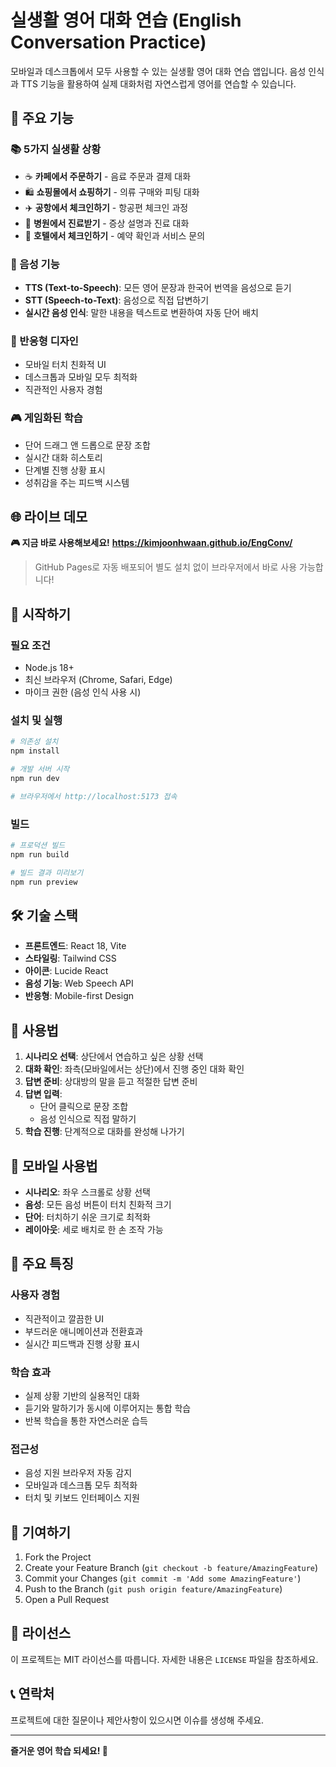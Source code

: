 # 실생활 영어 대화 연습 (English Conversation Practice)

모바일과 데스크톱에서 모두 사용할 수 있는 실생활 영어 대화 연습 앱입니다. 음성 인식과 TTS 기능을 활용하여 실제 대화처럼 자연스럽게 영어를 연습할 수 있습니다.

## 🎯 주요 기능

### 📚 5가지 실생활 상황
- ☕ **카페에서 주문하기** - 음료 주문과 결제 대화
- 🛍️ **쇼핑몰에서 쇼핑하기** - 의류 구매와 피팅 대화
- ✈️ **공항에서 체크인하기** - 항공편 체크인 과정
- 🏥 **병원에서 진료받기** - 증상 설명과 진료 대화
- 🏨 **호텔에서 체크인하기** - 예약 확인과 서비스 문의

### 🎤 음성 기능
- **TTS (Text-to-Speech)**: 모든 영어 문장과 한국어 번역을 음성으로 듣기
- **STT (Speech-to-Text)**: 음성으로 직접 답변하기
- **실시간 음성 인식**: 말한 내용을 텍스트로 변환하여 자동 단어 배치

### 📱 반응형 디자인
- 모바일 터치 친화적 UI
- 데스크톱과 모바일 모두 최적화
- 직관적인 사용자 경험

### 🎮 게임화된 학습
- 단어 드래그 앤 드롭으로 문장 조합
- 실시간 대화 히스토리
- 단계별 진행 상황 표시
- 성취감을 주는 피드백 시스템

## 🌐 라이브 데모

**🎮 지금 바로 사용해보세요!**
**https://kimjoonhwaan.github.io/EngConv/**

> GitHub Pages로 자동 배포되어 별도 설치 없이 브라우저에서 바로 사용 가능합니다!

## 🚀 시작하기

### 필요 조건
- Node.js 18+ 
- 최신 브라우저 (Chrome, Safari, Edge)
- 마이크 권한 (음성 인식 사용 시)

### 설치 및 실행

```bash
# 의존성 설치
npm install

# 개발 서버 시작
npm run dev

# 브라우저에서 http://localhost:5173 접속
```

### 빌드

```bash
# 프로덕션 빌드
npm run build

# 빌드 결과 미리보기
npm run preview
```

## 🛠️ 기술 스택

- **프론트엔드**: React 18, Vite
- **스타일링**: Tailwind CSS
- **아이콘**: Lucide React
- **음성 기능**: Web Speech API
- **반응형**: Mobile-first Design

## 🎯 사용법

1. **시나리오 선택**: 상단에서 연습하고 싶은 상황 선택
2. **대화 확인**: 좌측(모바일에서는 상단)에서 진행 중인 대화 확인
3. **답변 준비**: 상대방의 말을 듣고 적절한 답변 준비
4. **답변 입력**: 
   - 단어 클릭으로 문장 조합
   - 음성 인식으로 직접 말하기
5. **학습 진행**: 단계적으로 대화를 완성해 나가기

## 📱 모바일 사용법

- **시나리오**: 좌우 스크롤로 상황 선택
- **음성**: 모든 음성 버튼이 터치 친화적 크기
- **단어**: 터치하기 쉬운 크기로 최적화
- **레이아웃**: 세로 배치로 한 손 조작 가능

## 🎨 주요 특징

### 사용자 경험
- 직관적이고 깔끔한 UI
- 부드러운 애니메이션과 전환효과
- 실시간 피드백과 진행 상황 표시

### 학습 효과
- 실제 상황 기반의 실용적인 대화
- 듣기와 말하기가 동시에 이루어지는 통합 학습
- 반복 학습을 통한 자연스러운 습득

### 접근성
- 음성 지원 브라우저 자동 감지
- 모바일과 데스크톱 모두 최적화
- 터치 및 키보드 인터페이스 지원

## 🤝 기여하기

1. Fork the Project
2. Create your Feature Branch (`git checkout -b feature/AmazingFeature`)
3. Commit your Changes (`git commit -m 'Add some AmazingFeature'`)
4. Push to the Branch (`git push origin feature/AmazingFeature`)
5. Open a Pull Request

## 📄 라이선스

이 프로젝트는 MIT 라이선스를 따릅니다. 자세한 내용은 `LICENSE` 파일을 참조하세요.

## 📞 연락처

프로젝트에 대한 질문이나 제안사항이 있으시면 이슈를 생성해 주세요.

---

**즐거운 영어 학습 되세요! 🎉** 